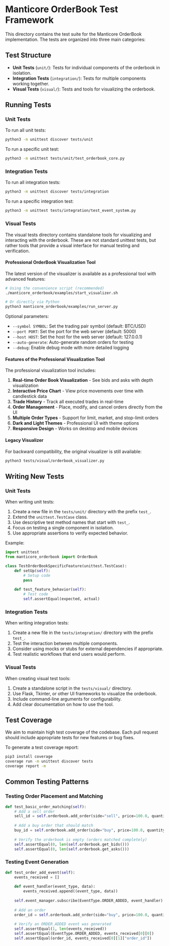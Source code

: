 # Manticore OrderBook Test Framework

This directory contains the test suite for the Manticore OrderBook implementation. The tests are organized into three main categories:

## Test Structure

- **Unit Tests** (`unit/`): Tests for individual components of the orderbook in isolation.
- **Integration Tests** (`integration/`): Tests for multiple components working together.
- **Visual Tests** (`visual/`): Tests and tools for visualizing the orderbook.

## Running Tests

### Unit Tests

To run all unit tests:

```bash
python3 -m unittest discover tests/unit
```

To run a specific unit test:

```bash
python3 -m unittest tests/unit/test_orderbook_core.py
```

### Integration Tests

To run all integration tests:

```bash
python3 -m unittest discover tests/integration
```

To run a specific integration test:

```bash
python3 -m unittest tests/integration/test_event_system.py
```

### Visual Tests

The visual tests directory contains standalone tools for visualizing and interacting with the orderbook. These are not standard unittest tests, but rather tools that provide a visual interface for manual testing and verification.

#### Professional OrderBook Visualization Tool

The latest version of the visualizer is available as a professional tool with advanced features:

```bash
# Using the convenience script (recommended)
./manticore_orderbook/examples/start_visualizer.sh

# Or directly via Python
python3 manticore_orderbook/examples/run_server.py
```

Optional parameters:
- `--symbol SYMBOL`: Set the trading pair symbol (default: BTC/USD)
- `--port PORT`: Set the port for the web server (default: 5000)
- `--host HOST`: Set the host for the web server (default: 127.0.0.1)
- `--auto-generate`: Auto-generate random orders for testing
- `--debug`: Enable debug mode with more detailed logging

#### Features of the Professional Visualization Tool

The professional visualization tool includes:

1. **Real-time Order Book Visualization** - See bids and asks with depth visualization
2. **Interactive Price Chart** - View price movements over time with candlestick data
3. **Trade History** - Track all executed trades in real-time
4. **Order Management** - Place, modify, and cancel orders directly from the UI
5. **Multiple Order Types** - Support for limit, market, and stop-limit orders
6. **Dark and Light Themes** - Professional UI with theme options
7. **Responsive Design** - Works on desktop and mobile devices

#### Legacy Visualizer

For backward compatibility, the original visualizer is still available:

```bash
python3 tests/visual/orderbook_visualizer.py
```

## Writing New Tests

### Unit Tests

When writing unit tests:
1. Create a new file in the `tests/unit/` directory with the prefix `test_`.
2. Extend the `unittest.TestCase` class.
3. Use descriptive test method names that start with `test_`.
4. Focus on testing a single component in isolation.
5. Use appropriate assertions to verify expected behavior.

Example:
```python
import unittest
from manticore_orderbook import OrderBook

class TestOrderBookSpecificFeature(unittest.TestCase):
    def setUp(self):
        # Setup code
        pass
        
    def test_feature_behavior(self):
        # Test code
        self.assertEqual(expected, actual)
```

### Integration Tests

When writing integration tests:
1. Create a new file in the `tests/integration/` directory with the prefix `test_`.
2. Test the interaction between multiple components.
3. Consider using mocks or stubs for external dependencies if appropriate.
4. Test realistic workflows that end users would perform.

### Visual Tests

When creating visual test tools:
1. Create a standalone script in the `tests/visual/` directory.
2. Use Flask, Tkinter, or other UI frameworks to visualize the orderbook.
3. Include command-line arguments for configurability.
4. Add clear documentation on how to use the tool.

## Test Coverage

We aim to maintain high test coverage of the codebase. Each pull request should include appropriate tests for new features or bug fixes.

To generate a test coverage report:

```bash
pip3 install coverage
coverage run -m unittest discover tests
coverage report -m
```

## Common Testing Patterns

### Testing Order Placement and Matching

```python
def test_basic_order_matching(self):
    # Add a sell order
    sell_id = self.orderbook.add_order(side="sell", price=100.0, quantity=1.0)
    
    # Add a buy order that should match
    buy_id = self.orderbook.add_order(side="buy", price=100.0, quantity=1.0)
    
    # Verify the orderbook is empty (orders matched completely)
    self.assertEqual(0, len(self.orderbook.get_bids()))
    self.assertEqual(0, len(self.orderbook.get_asks()))
```

### Testing Event Generation

```python
def test_order_add_event(self):
    events_received = []
    
    def event_handler(event_type, data):
        events_received.append((event_type, data))
    
    self.event_manager.subscribe(EventType.ORDER_ADDED, event_handler)
    
    # Add an order
    order_id = self.orderbook.add_order(side="buy", price=100.0, quantity=1.0)
    
    # Verify an ORDER_ADDED event was generated
    self.assertEqual(1, len(events_received))
    self.assertEqual(EventType.ORDER_ADDED, events_received[0][0])
    self.assertEqual(order_id, events_received[0][1]["order_id"])
``` 